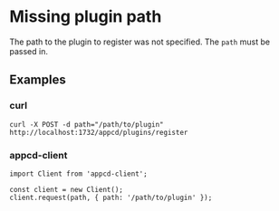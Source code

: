 # Missing plugin path

The path to the plugin to register was not specified. The `path` must be passed in.

## Examples

### curl

```
curl -X POST -d path="/path/to/plugin" http://localhost:1732/appcd/plugins/register
```

### appcd-client

```
import Client from 'appcd-client';

const client = new Client();
client.request(path, { path: '/path/to/plugin' });
```
